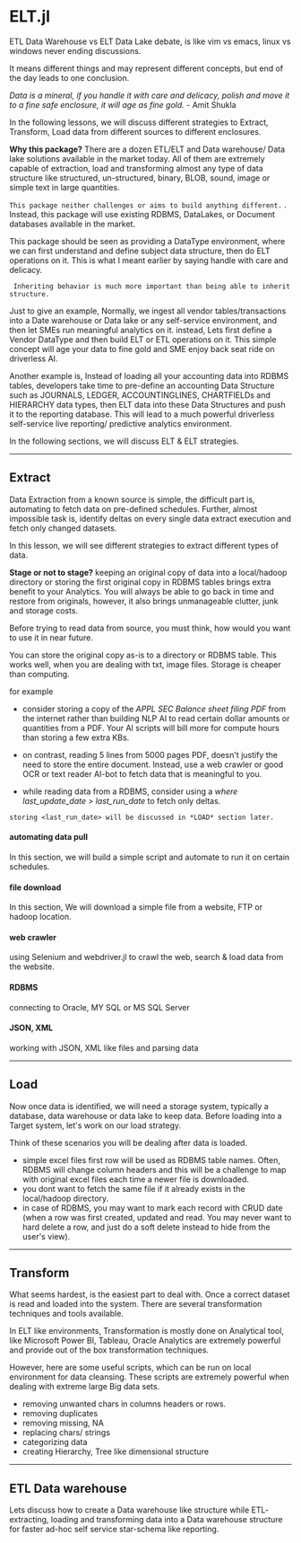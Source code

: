 # ELT.jl

ETL Data Warehouse vs ELT Data Lake debate, is like vim vs emacs, linux vs windows never ending discussions.

It means different things and may represent different concepts, but end of the day leads to one conclusion.

*Data is a mineral, if you handle it with care and delicacy, polish and move it to a fine safe enclosure, it will age as fine gold.* - Amit Shukla

In the following lessons, we will discuss different strategies to Extract, Transform, Load data from different sources to different enclosures.

**Why this package?**
There are a dozen ETL/ELT and Data warehouse/ Data lake solutions available in the market today. All of them are extremely capable of extraction, load and transforming almost any type of data structure like structured, un-structured, binary, BLOB, sound, image or simple text in large quantities.

``` This package neither challenges or aims to build anything different. ```
.
Instead, this package will use existing RDBMS, DataLakes, or Document databases available in the market.

This package should be seen as providing a DataType environment, where we can first understand and define subject data structure, then do ELT operations on it.
This is what I meant earlier by saying handle with care and delicacy.

``` Inheriting behavior is much more important than being able to inherit structure.```

Just to give an example,
Normally, we ingest all vendor tables/transactions into a Date warehouse or Data lake or any self-service environment, and then let SMEs run meaningful analytics on it.
instead,
Lets first define a Vendor DataType and then build ELT or ETL operations on it.
This simple concept will age your data to fine gold and SME enjoy back seat ride on driverless AI.

Another example is, 
Instead of loading all your accounting data into RDBMS tables,
developers take time to pre-define an accounting Data Structure such as JOURNALS, LEDGER, ACCOUNTINGLINES, CHARTFIELDs and HIERARCHY data types, then ELT data into these Data Structures and push it to the reporting database.
This will lead to a much powerful driverless self-service live reporting/ predictive analytics environment.

In the following sections, we will discuss ELT & ELT strategies.

---

## Extract

Data Extraction from a known source is simple, the difficult part is, automating to fetch data on pre-defined schedules. Further, almost impossible task is, identify deltas on every single data extract execution and fetch only changed datasets.

In this lesson, we will see different strategies to extract different types of data.

**Stage or not to stage?**
keeping an original copy of data into a local/hadoop directory or storing the first original copy in RDBMS tables brings extra benefit to your Analytics.
You will always be able to go back in time and restore from originals, however, it also brings unmanageable clutter, junk and storage costs.

Before trying to read data from source, you must think, how would you want to use it in near future.

You can store the original copy as-is to a directory or RDBMS table.
This works well, when you are dealing with txt, image files. Storage is cheaper than computing.

for example
- consider storing a copy of the *APPL SEC Balance sheet filing PDF* from the internet rather than building NLP AI to read certain dollar amounts or quantities from a PDF.
Your AI scripts will bill more for compute hours than storing a few extra KBs.

- on contrast, reading 5 lines from 5000 pages PDF, doesn't justify the need to store the entire document. Instead, use a web crawler or good OCR or text reader AI-bot to fetch data that is meaningful to you.


- while reading data from a RDBMS, consider using a *where last_update_date > last_run_date* to fetch only deltas.

``` storing <last_run_date> will be discussed in *LOAD* section later. ```


#### automating data pull
In this section, we will build a simple script and automate to run it on certain schedules.

#### file download
In this section, We will download a simple file from a website, FTP or hadoop location.

#### web crawler
using Selenium and webdriver.jl to crawl the web, search & load data from the website.

#### RDBMS
connecting to Oracle, MY SQL or MS SQL Server

#### JSON, XML
working with JSON, XML like files and parsing data

---

## Load

Now once data is identified, we will need a storage system, typically a database, data warehouse or data lake to keep data.
Before loading into a Target system, let's work on our load strategy.

Think of these scenarios you will be dealing after data is loaded.

- simple excel files first row will be used as RDBMS table names. Often, RDBMS will change column headers and this will be a challenge to map with original excel files each time a newer file is downloaded.
- you dont want to fetch the same file if it already exists in the local/hadoop directory.
- in case of RDBMS, you may want to mark each record with CRUD date (when a row was first created, updated and read. You may never want to hard delete a row, and just do a soft delete instead to hide from the user's view).

---

## Transform
What seems hardest, is the easiest part to deal with. Once a correct dataset is read and loaded into the system. There are several transformation techniques and tools available.

In ELT like environments, Transformation is mostly done on Analytical tool, like Microsoft Power BI, Tableau, Oracle Analytics are extremely powerful and provide out of the box transformation techniques.

However, here are some useful scripts, which can be run on local environment for data cleansing.
These scripts are extremely powerful when dealing with extreme large Big data sets.

- removing unwanted chars in columns headers or rows.
- removing duplicates
- removing missing, NA
- replacing chars/ strings
- categorizing data
- creating Hierarchy, Tree like dimensional structure

---

## ETL Data warehouse

Lets discuss how to create a Data warehouse like structure while ETL- extracting, loading and transforming data into a Data warehouse structure for faster ad-hoc self service star-schema like reporting.


